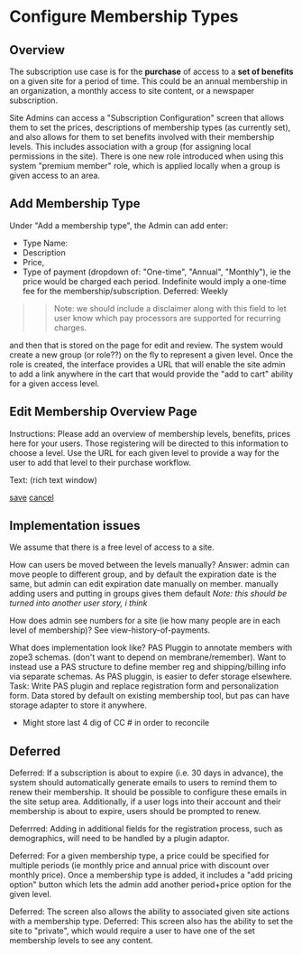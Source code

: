 # Configure Membership Types #

## Overview ##
The subscription use case is for the **purchase** of access to a **set of benefits** on a given site for a period of time. This could be an annual membership in an organization, a monthly access to site content, or a newspaper subscription.

Site Admins can access a "Subscription Configuration" screen that allows them to set the prices, descriptions of membership types (as currently set), and also allows for them to set benefits involved with their membership levels. This includes association with a group (for assigning local permissions in the site). There is one new role introduced when using this system "premium member" role, which is applied locally when a group is given access to an area.

## Add Membership Type ##

Under "Add a membership type", the Admin can add enter:

  * Type Name:
  * Description
  * Price,
  * Type of payment (dropdown of: "One-time", "Annual", "Monthly"), ie the price would be charged each period. Indefinite would imply a one-time fee for the membership/subscription. Deferred: Weekly
> > Note: we should include a disclaimer along with this field to let user know which pay processors are supported for recurring charges.

and then that is stored on the page for edit and review. The system would create a new group (or role??) on the fly to represent a given level.  Once the role is created, the interface provides a URL that will enable the site admin to add a link anywhere in the cart that would provide the "add to cart" ability for a given access level.

## Edit Membership Overview Page ##
Instructions: Please add an overview of membership levels, benefits, prices here for your users. Those registering will be directed to this information to choose a level. Use the URL for each given level to provide a way for the user to add that level to their purchase workflow.

Text: (rich text window)

[save](save.md) [cancel](cancel.md)


## Implementation issues ##

We assume that there is a free level of access to a site.

How can users be moved between the levels manually? Answer: admin can move people to different group, and by default the expiration date is the same, but admin can edit expiration date manually on member. manually adding users and putting in groups gives them default _Note: this should be turned into another user story, i think_

How does admin see numbers for a site (ie how many people are in each level of membership)? See view-history-of-payments.

What does implementation look like? PAS Pluggin to annotate members with zope3 schemas. (don't want to depend on membrane/remember). Want to instead use a PAS structure to define member reg and shipping/billing info via separate schemas. As PAS pluggin, is easier to defer storage elsewhere. Task: Write PAS plugin and replace registration form and personalization form. Data stored by default on existing membership tool, but pas can have storage adapter to store it anywhere.

  * Might store last 4 dig of CC # in order to reconcile

## Deferred ##

Deferred: If a subscription is about to expire (i.e. 30 days in advance), the system should automatically generate emails to users to remind them to renew their membership. It should be possible to configure these emails in the site setup area. Additionally, if a user logs into their account and their membership is about to expire, users should be prompted to renew.

Deferrred: Adding in additional fields for the registration process, such as demographics, will need to be handled by a plugin adaptor.

Deferred: For a given membership type, a price could be specified for multiple periods (ie monthly price and annual price with discount over monthly price). Once a membership type is added, it includes a "add pricing option" button which lets the admin add another period+price option for the given level.

Deferred: The screen also allows the ability to associated given site actions with a membership type.
Deferred: This screen also has the ability to set the site to "private", which would require a user to have one of the set membership levels to see any content.